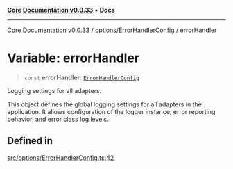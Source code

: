[**Core Documentation v0.0.33**](../../../README.md) • **Docs**

***

[Core Documentation v0.0.33](../../../modules.md) / [options/ErrorHandlerConfig](../README.md) / errorHandler

# Variable: errorHandler

> `const` **errorHandler**: [`ErrorHandlerConfig`](../interfaces/ErrorHandlerConfig.md)

Logging settings for all adapters.

This object defines the global logging settings for all adapters in the application.
It allows configuration of the logger instance, error reporting behavior, and error class log levels.

## Defined in

[src/options/ErrorHandlerConfig.ts:42](https://github.com/stonemjs/core/blob/08021ed6e90932028c37aa9d72d99b714efcda42/src/options/ErrorHandlerConfig.ts#L42)
